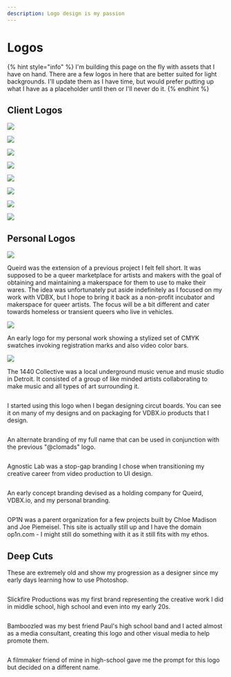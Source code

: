 ```yaml
---
description: Logo design is my passion
---
```


# Logos

{% hint style="info" %}
I'm building this page on the fly with assets that I have on hand. There are a few logos in here that are better suited for light backgrounds. I'll update them as I have time, but would prefer putting up what I have as a placeholder until then or I'll never do it.
{% endhint %}

## Client Logos

![](<../.gitbook/assets/Screenshot 2023-03-29 at 6.53.47 PM.png>)

![](<../.gitbook/assets/Screenshot 2023-03-29 at 7.44.06 PM.png>)

![](<../.gitbook/assets/Screenshot 2023-03-29 at 7.45.16 PM.png>)

![](<../.gitbook/assets/Screenshot 2023-03-29 at 8.37.08 PM (1).png>)

![](<../.gitbook/assets/Screenshot 2023-03-29 at 8.38.59 PM.png>)

![](<../.gitbook/assets/Screenshot 2023-03-29 at 8.40.20 PM.png>)

![](<../.gitbook/assets/Screenshot 2023-03-29 at 8.43.08 PM.png>)

![](../.gitbook/assets/square-one-logo.jpg)

## Personal Logos

![](../.gitbook/assets/2015-01-02-queird-logo-0.3.png)

Queird was the extension of a previous project I felt fell short. It was supposed to be a queer marketplace for artists and makers with the goal of obtaining and maintaining a makerspace for them to use to make their wares. The idea was unfortunately put aside indefinitely as I focused on my work with VDBX, but I hope to bring it back as a non-profit incubator and makerspace for queer artists. The focus will be a bit different and cater towards homeless or transient queers who live in vehicles.&#x20;

![](../.gitbook/assets/clomads-logo.png)

An early logo for my personal work showing a stylized set of CMYK swatches invoking registration marks and also video color bars.

![](../.gitbook/assets/1440-logo.jpg)

The 1440 Collective was a local underground music venue and music studio in Detroit. It consisted of a group of like minded artists collaborating to make music and all types of art surrounding it.

<img src="../.gitbook/assets/clomadshuge white.png" alt="" data-size="original">&#x20;

I started using this logo when I began designing circut boards. You can see it on many of my designs and on packaging for VDBX.io products that I design.

<figure><img src="../.gitbook/assets/chloe-madison-logo.png" alt=""><figcaption></figcaption></figure>

An alternate branding of my full name that can be used in conjunction with the previous "@clomads" logo.

<figure><img src="../.gitbook/assets/2015-00-00-aglab-logo.png" alt=""><figcaption></figcaption></figure>

Agnostic Lab was a stop-gap branding I chose when transitioning my creative career from video production to UI design.

<figure><img src="../.gitbook/assets/heckit-logo-beta.png" alt=""><figcaption></figcaption></figure>

An early concept branding devised as a holding company for Queird, VDBX.io, and my personal branding.

<figure><img src="../.gitbook/assets/op1n.jpg" alt=""><figcaption></figcaption></figure>

OP1N was a parent organization for a few projects built by Chloe Madison and Joe Piemeisel. This site is actually still up and I have the domain op1n.com - I might still do something with it as it still fits with my ethos.

## Deep Cuts

These are extremely old and show my progression as a designer since my early days learning how to use Photoshop.

<figure><img src="../.gitbook/assets/slickfireprod.jpg" alt=""><figcaption></figcaption></figure>

Slickfire Productions was my first brand representing the creative work I did in middle school, high school and even into my early 20s.&#x20;

<figure><img src="../.gitbook/assets/bamboozled with text 3.jpg" alt=""><figcaption></figcaption></figure>

Bamboozled was my best friend Paul's high school band and I acted almost as a media consultant, creating this logo and other visual media to help promote them.

<figure><img src="../.gitbook/assets/the-man-productions.gif" alt=""><figcaption></figcaption></figure>

A filmmaker friend of mine in high-school gave me the prompt for this logo but decided on a different name.

